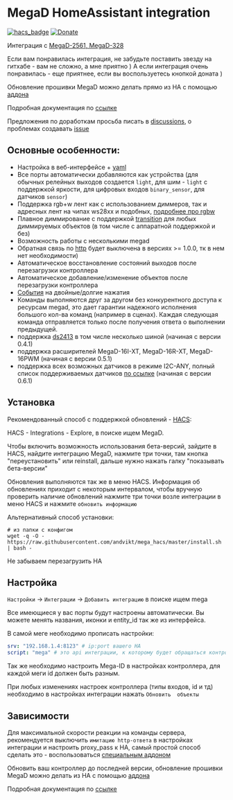 

# MegaD HomeAssistant integration
[![hacs_badge](https://img.shields.io/badge/HACS-Custom-orange.svg)](https://github.com/custom-components/hacs)
[![Donate](https://img.shields.io/badge/donate-Yandex-red.svg)](https://yoomoney.ru/to/410013955329136)

Интеграция с [MegaD-2561, MegaD-328](https://www.ab-log.ru/smart-house/ethernet/megad-2561)

Если вам понравилась интеграция, не забудьте поставить звезду на гитхабе - вам не сложно, а мне приятно ) А если
интеграция очень понравилась - еще приятнее, если вы воспользуетесь кнопкой доната )

Обновление прошивки MegaD можно делать прямо из HA с помощью [аддона](https://github.com/andvikt/mega_addon.git)

Подробная документация по [ссылке](https://github.com/andvikt/mega_hacs/wiki)

Предложения по доработкам просьба писать в [discussions](https://github.com/andvikt/mega_hacs/discussions), о проблемах
создавать [issue](https://github.com/andvikt/mega_hacs/issues/new/choose)
## Основные особенности:
- Настройка в веб-интерфейсе + [yaml](https://github.com/andvikt/mega_hacs/wiki/Кастомизация)
- Все порты автоматически добавляются как устройства (для обычных релейных выходов создается 
  `light`, для шим - `light` с поддержкой яркости, для цифровых входов `binary_sensor`, для датчиков
  `sensor`)
- Поддержка rgb+w лент как с использованием диммеров, так и адресных лент на чипах ws28xx и подобных, 
  [подробнее про rgbw](https://github.com/andvikt/mega_hacs/wiki/rgbw)
- Плавное диммирование с поддержкой [transition](https://www.home-assistant.io/integrations/scene#using-scene-transitions) 
  для любых диммируемых объектов (в том числе с аппаратной поддержкой и без)
- Возможность работы с несколькими megad
- Обратная связь по [http](https://github.com/andvikt/mega_hacs/wiki/http) 
  будет выключена в версиях >= 1.0.0, тк в нем нет необходимости)
- Автоматическое восстановление состояний выходов после перезагрузки контроллера
- Автоматическое добавление/изменение объектов после перезагрузки контроллера
- [События](https://github.com/andvikt/mega_hacs/wiki/События) на двойные/долгие нажатия
- Команды выполняются друг за другом без конкурентного доступа к ресурсам megad, это дает гарантии надежного исполнения
  большого кол-ва команд (например в сценах). Каждая следующая команда отправляется только после получения ответа о
  выполнении предыдущей.
- поддержка [ds2413](https://www.ab-log.ru/smart-house/ethernet/megad-2w) в том числе несколько шиной (начиная с версии 0.4.1)
- поддержка расширителей MegaD-16I-XT, MegaD-16R-XT, MegaD-16PWM (начиная с версии 0.5.1)
- поддержка всех возможных датчиков в режиме I2C-ANY, полный список поддерживаемых датчиков 
  [по ссылке](https://github.com/andvikt/mega_hacs/wiki/i2c) (начиная с версии 0.6.1)

## Установка
Рекомендованный способ с поддержкой обновлений - [HACS](https://hacs.xyz/docs/installation/installation):

HACS - Integrations - Explore, в поиске ищем MegaD. 

Чтобы включить возможность использования бета-версий, зайдите в HACS, найдите интеграцию MegaD, нажмите три точки, 
там кнопка "переустановить" или reinstall, дальше нужно нажать галку "показывать бета-версии"

Обновления выполняются так же в меню HACS. 
Информация об обновлениях приходит с некоторым интервалом, чтобы вручную проверить наличие обновлений
нажмите три точки возле интеграции в меню HACS и нажмите `обновить информацию`

Альтернативный способ установки:
```shell
# из папки с конфигом
wget -q -O - https://raw.githubusercontent.com/andvikt/mega_hacs/master/install.sh | bash -
```
Не забываем перезагрузить HA

## Настройка
`Настройки` -> `Интеграции` -> `Добавить интеграцию` в поиске ищем mega

Все имеющиеся у вас порты будут настроены автоматически. Вы можете менять названия, иконки и entity_id так же из интерфейса.

В самой меге необходимо прописать настройки:
```yaml
srv: "192.168.1.4:8123" # ip:port вашего HA
script: "mega" # это api интеграции, к которому будет обращаться контроллер
```
Так же необходимо настроить Mega-ID в настройках контроллера, для каждой меги id должен быть разным.

При любых изменениях настроек контроллера (типы входов, id и тд) необходимо в настройках интеграции нажать `Обновить 
объекты`

## Зависимости
Для максимальной скорости реакции на команды сервера, рекомендуется выключить `имитацию http-ответа` в 
настройках интеграции и настроить proxy_pass к HA, самый простой способ сделать это - воспользоваться 
[специальным аддоном](https://github.com/andvikt/mega_addon/tree/master/mega-proxy)

Обновить ваш контроллер до последней версии, обновление прошивки MegaD можно делать 
из HA с помощью [аддона](https://github.com/andvikt/mega_addon.git)


Подробная документация по [ссылке](https://github.com/andvikt/mega_hacs/wiki)
